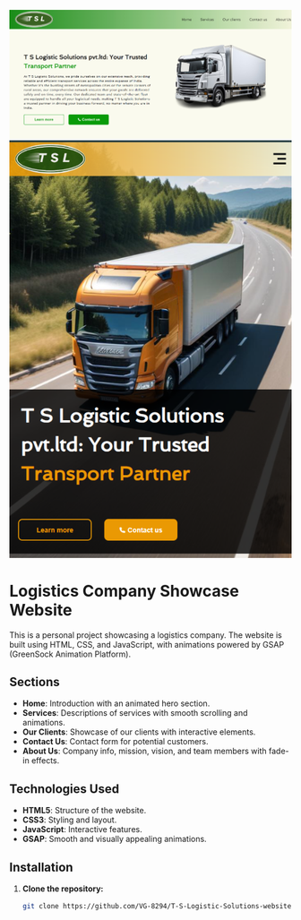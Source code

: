 ![alt text](<Screenshot 2024-07-28 131636.png>)
![alt text](<Screenshot 2024-07-28 162929.png>)

# Logistics Company Showcase Website

This is a personal project showcasing a logistics company. The website is built using HTML, CSS, and JavaScript, with animations powered by GSAP (GreenSock Animation Platform).

## Sections
- **Home**: Introduction with an animated hero section.
- **Services**: Descriptions of services with smooth scrolling and animations.
- **Our Clients**: Showcase of our clients with interactive elements.
- **Contact Us**: Contact form for potential customers.
- **About Us**: Company info, mission, vision, and team members with fade-in effects.

## Technologies Used
- **HTML5**: Structure of the website.
- **CSS3**: Styling and layout.
- **JavaScript**: Interactive features.
- **GSAP**: Smooth and visually appealing animations.

## Installation
1. **Clone the repository:**
   ```bash
   git clone https://github.com/VG-8294/T-S-Logistic-Solutions-website-.git